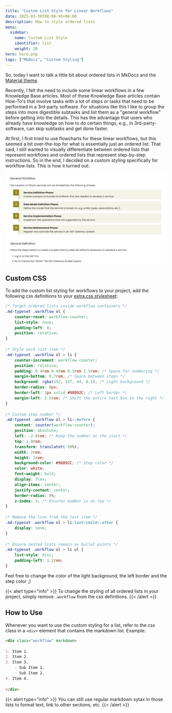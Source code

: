 ```yaml
---
title: "Custom List Style for Linear Workflows"
date: 2025-03-30T08:08:45+06:00
description: How to style ordered lists
menu:
  sidebar:
    name: Custom List Style
    identifier: list
    weight: 20
hero: hero.png
tags: ["MkDocs", "Custom Styling"]
---
```


So, today I want to talk a little bit about ordered lists in MkDocs and the [Material theme](https://squidfunk.github.io/mkdocs-material/).

Recently, I felt the need to include some linear workflows in a few Knowledge Base articles. Most of these Knowledge Base articles contain How-To's that involve tasks with a lot of steps or tasks that need to be performed in a 3rd-party software. For situations like this I like to group the steps into more digestible subtasks and list them as a "general workflow" before getting into the details.
This has the advantage that users who already have knowledge on how to do certain things, e.g., in 3rd-party-software, can skip subtasks and get done faster.

At first, I first tried to use flowcharts for these linear workflows, but this seemed a bit over-the-top for what is essentially just an ordered list.
That said, I still wanted to visually differentiate between ordered lists that represent workflows and ordered lists that represent step-by-step instructions.
So in the end, I decided on a custom styling specifically for workflow lists. This is how it turned out:

![custom list](custom-list.png)

## Custom CSS

To add the custom list styling for workflows to your project, add the following css definitions to your [extra.css stylesheet](https://squidfunk.github.io/mkdocs-material/customization/?h=custom#additional-css): 

```css
/* Target ordered lists inside workflow containers */
.md-typeset .workflow ol {
    counter-reset: workflow-counter;
    list-style: none;
    padding-left: 0;
    position: relative;
}

/* Style each list item */
.md-typeset .workflow ol > li {
    counter-increment: workflow-counter;
    position: relative;
    padding: 0.4rem 0.4rem 0.3rem 1.5rem; /* Space for numbering */
    margin-bottom: 0.7rem; /* Space between steps */
    background: rgba(152, 137, 44, 0.1); /* Light background */
    border-radius: 0px;
    border-left: 2px solid #98892C; /* Left border */
    margin-left: 2.5rem; /* Shift the entire text box to the right */
}

/* Custom step number */
.md-typeset .workflow ol > li::before {
    content: counter(workflow-counter);
    position: absolute;
    left: -2.0rem; /* Keep the number at the start */
    top: 1.0rem;
    transform: translateY(-50%);
    width: 2rem;
    height: 2rem;
    background-color: #98892C; /* Step color */
    color: white;
    font-weight: bold;
    display: flex;
    align-items: center;
    justify-content: center;
    border-radius: 0%;
    z-index: 3; /* Ensures number is on top */
}

/* Remove the line from the last item */
.md-typeset .workflow ol > li:last-child::after {
    display: none;
}

/* Ensure nested lists remain as bullet points */
.md-typeset .workflow ol > li ul {
    list-style: disc;
    padding-left: 1.2rem;
}
```

Feel free to change the color of the light background, the left border and the step color ;)

{{< alert type="info" >}}
To change the styling of all ordered lists in your project, simply remove `.workflow` from the css definitions.
{{< /alert >}}


## How to Use

Whenever you want to use the custom styling for a list, refer to the css class in a `<div>` element that contains the markdown list. Example:

```markdown
<div class="workflow" markdown>

1. Item 1.
2. Item 2.
3. Item 3.
    - Sub Item 1.
    - Sub Item 2.
4. Item 4.

</div>
```

{{< alert type="info" >}}
You can still use regular markdown sytax in those lists to format text, link to other sections, etc.
{{< /alert >}}

